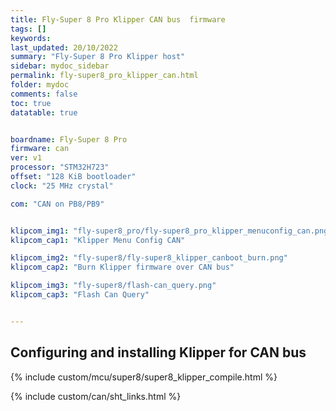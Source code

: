 ```yaml
---
title: Fly-Super 8 Pro Klipper CAN bus  firmware
tags: []
keywords: 
last_updated: 20/10/2022
summary: "Fly-Super 8 Pro Klipper host"
sidebar: mydoc_sidebar
permalink: fly-super8_pro_klipper_can.html
folder: mydoc
comments: false
toc: true
datatable: true


boardname: Fly-Super 8 Pro
firmware: can
ver: v1
processor: "STM32H723"
offset: "128 KiB bootloader"
clock: "25 MHz crystal"

com: "CAN on PB8/PB9"


klipcom_img1: "fly-super8_pro/fly-super8_pro_klipper_menuconfig_can.png"
klipcom_cap1: "Klipper Menu Config CAN"

klipcom_img2: "fly-super8/fly-super8_klipper_canboot_burn.png"
klipcom_cap2: "Burn Klipper firmware over CAN bus"

klipcom_img3: "fly-super8/flash-can_query.png"
klipcom_cap3: "Flash Can Query"


---
```


## Configuring and installing Klipper for CAN bus

{% include custom/mcu/super8/super8_klipper_compile.html %}

{% include custom/can/sht_links.html %}

